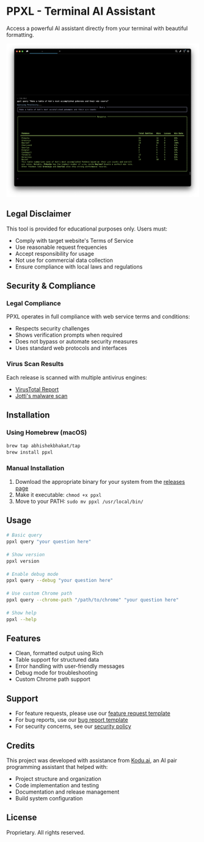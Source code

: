 # PPXL - Terminal AI Assistant

Access a powerful AI assistant directly from your terminal with beautiful formatting.

![PPXL Screenshot](Sample_Screenshot.png)

## Legal Disclaimer

This tool is provided for educational purposes only. Users must:
- Comply with target website's Terms of Service
- Use reasonable request frequencies
- Accept responsibility for usage
- Not use for commercial data collection
- Ensure compliance with local laws and regulations

## Security & Compliance

### Legal Compliance
PPXL operates in full compliance with web service terms and conditions:
- Respects security challenges
- Shows verification prompts when required
- Does not bypass or automate security measures
- Uses standard web protocols and interfaces

### Virus Scan Results
Each release is scanned with multiple antivirus engines:
- [VirusTotal Report](https://www.virustotal.com/gui/file/bb595dd248f36b721d4f777ea0d8d55786aeae98006f6e1b718fe51b167febe9?nocache=1)
- [Jotti's malware scan](https://virusscan.jotti.org/en-US/filescanjob/9cqqpkod1x)

## Installation

### Using Homebrew (macOS)
```bash
brew tap abhishekbhakat/tap
brew install ppxl
```

### Manual Installation
1. Download the appropriate binary for your system from the [releases page](https://github.com/abhishekbhakat/ppxl/releases)
2. Make it executable: `chmod +x ppxl`
3. Move to your PATH: `sudo mv ppxl /usr/local/bin/`

## Usage

```bash
# Basic query
ppxl query "your question here"

# Show version
ppxl version

# Enable debug mode
ppxl query --debug "your question here"

# Use custom Chrome path
ppxl query --chrome-path "/path/to/chrome" "your question here"

# Show help
ppxl --help
```

## Features

- Clean, formatted output using Rich
- Table support for structured data
- Error handling with user-friendly messages
- Debug mode for troubleshooting
- Custom Chrome path support

## Support

- For feature requests, please use our [feature request template](.github/ISSUE_TEMPLATE/feature_request.md)
- For bug reports, use our [bug report template](.github/ISSUE_TEMPLATE/bug_report.md)
- For security concerns, see our [security policy](SECURITY.md)

## Credits

This project was developed with assistance from [Kodu.ai](https://kodu.ai), an AI pair programming assistant that helped with:
- Project structure and organization
- Code implementation and testing
- Documentation and release management
- Build system configuration

## License

Proprietary. All rights reserved.